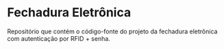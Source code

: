 # Fechadura Eletrônica


Repositório que contém o código-fonte do projeto da fechadura eletrônica com autenticação por RFID + senha.
